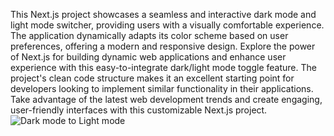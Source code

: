 This Next.js project showcases a seamless and interactive dark mode and light mode switcher, providing users with a visually comfortable experience. The application dynamically adapts its color scheme based on user preferences, offering a modern and responsive design. Explore the power of Next.js for building dynamic web applications and enhance user experience with this easy-to-integrate dark/light mode toggle feature. The project's clean code structure makes it an excellent starting point for developers looking to implement similar functionality in their applications. Take advantage of the latest web development trends and create engaging, user-friendly interfaces with this customizable Next.js project.
![Dark mode to Light mode](https://github.com/rayenbenhassen07/Dynamic-Dark-Light-Mode-Switcher-using-Next.js/assets/133701994/a7732041-cb99-40f1-bdf7-577ee270498f)

